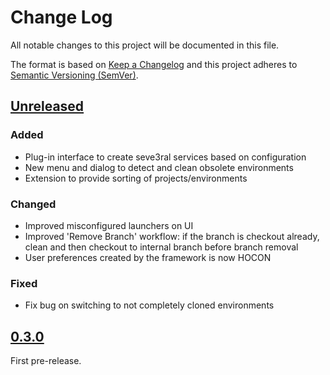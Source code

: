 # Change Log
All notable changes to this project will be documented in this file.

The format is based on [Keep a Changelog](http://keepachangelog.com/en/1.0.0/)
and this project adheres to [Semantic Versioning (SemVer)](http://semver.org/).

## [Unreleased]

### Added

* Plug-in interface to create seve3ral services based on configuration
* New menu and dialog to detect and clean obsolete environments
* Extension to provide sorting of projects/environments

### Changed

* Improved misconfigured launchers on UI
* Improved 'Remove Branch' workflow: if the branch is checkout already, clean and then checkout to internal branch before branch removal
* User preferences created by the framework is now HOCON

### Fixed

* Fix bug on switching to not completely cloned environments

## [0.3.0]

First pre-release.


[Unreleased]: https://github.com/aposin/gem/tree/main
[0.3.0]: https://github.com/aposin/gem/releases/tag/v0.3.0
